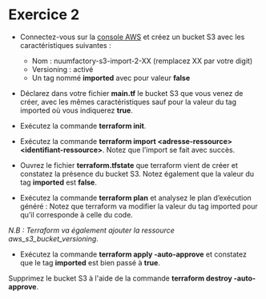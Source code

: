 # Exercice 2

- Connectez-vous sur la [console AWS](https://689995499512.signin.aws.amazon.com/console) et créez un bucket S3 avec les caractéristiques suivantes :

    - Nom : nuumfactory-s3-import-2-XX (remplacez XX par votre digit)
    - Versioning : activé
    - Un tag nommé **imported** avec pour valeur **false**

- Déclarez dans votre fichier **main.tf** le bucket S3 que vous venez de créer, avec les mêmes caractéristiques sauf pour la valeur du tag imported où vous indiquerez **true**.

- Exécutez la commande **terraform init**.

- Exécutez la commande **terraform import \<adresse-ressource\> \<identifiant-ressource\>**. Notez que l’import se fait avec succès.

- Ouvrez le fichier **terraform.tfstate** que terraform vient de créer et constatez la présence du bucket S3. Notez également que la valeur du tag **imported** est **false**.

- Exécutez la commande **terraform plan** et analysez le plan d’exécution généré : Notez que terraform va modifier la valeur du tag imported pour qu’il corresponde à celle du code.

*N.B : Terraform va également ajouter la ressource aws_s3_bucket_versioning*.

- Exécutez la commande **terraform apply -auto-approve** et constatez que le tag **imported** est bien passé à **true**.

Supprimez le bucket S3 à l'aide de la commande **terraform destroy -auto-approve**.